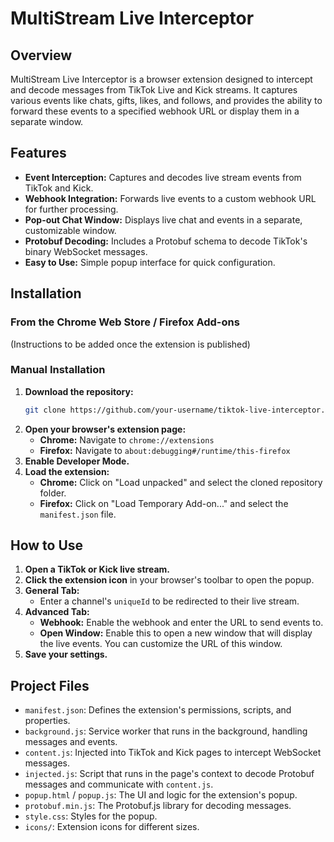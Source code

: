 # MultiStream Live Interceptor

## Overview

MultiStream Live Interceptor is a browser extension designed to intercept and decode messages from TikTok Live and Kick streams. It captures various events like chats, gifts, likes, and follows, and provides the ability to forward these events to a specified webhook URL or display them in a separate window.

## Features

- **Event Interception:** Captures and decodes live stream events from TikTok and Kick.
- **Webhook Integration:** Forwards live events to a custom webhook URL for further processing.
- **Pop-out Chat Window:** Displays live chat and events in a separate, customizable window.
- **Protobuf Decoding:** Includes a Protobuf schema to decode TikTok's binary WebSocket messages.
- **Easy to Use:** Simple popup interface for quick configuration.

## Installation

### From the Chrome Web Store / Firefox Add-ons

(Instructions to be added once the extension is published)

### Manual Installation

1.  **Download the repository:**
    ```bash
    git clone https://github.com/your-username/tiktok-live-interceptor.git
    ```
2.  **Open your browser's extension page:**
    -   **Chrome:** Navigate to `chrome://extensions`
    -   **Firefox:** Navigate to `about:debugging#/runtime/this-firefox`
3.  **Enable Developer Mode.**
4.  **Load the extension:**
    -   **Chrome:** Click on "Load unpacked" and select the cloned repository folder.
    -   **Firefox:** Click on "Load Temporary Add-on..." and select the `manifest.json` file.

## How to Use

1.  **Open a TikTok or Kick live stream.**
2.  **Click the extension icon** in your browser's toolbar to open the popup.
3.  **General Tab:**
    -   Enter a channel's `uniqueId` to be redirected to their live stream.
4.  **Advanced Tab:**
    -   **Webhook:** Enable the webhook and enter the URL to send events to.
    -   **Open Window:** Enable this to open a new window that will display the live events. You can customize the URL of this window.
5.  **Save your settings.**

## Project Files

-   `manifest.json`: Defines the extension's permissions, scripts, and properties.
-   `background.js`: Service worker that runs in the background, handling messages and events.
-   `content.js`: Injected into TikTok and Kick pages to intercept WebSocket messages.
-   `injected.js`: Script that runs in the page's context to decode Protobuf messages and communicate with `content.js`.
-   `popup.html` / `popup.js`: The UI and logic for the extension's popup.
-   `protobuf.min.js`: The Protobuf.js library for decoding messages.
-   `style.css`: Styles for the popup.
-   `icons/`: Extension icons for different sizes.

